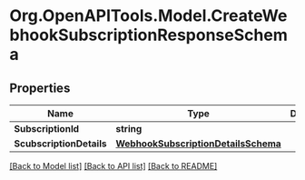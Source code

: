 
# Org.OpenAPITools.Model.CreateWebhookSubscriptionResponseSchema

## Properties

Name | Type | Description | Notes
------------ | ------------- | ------------- | -------------
**SubscriptionId** | **string** |  | [optional] 
**ScubscriptionDetails** | [**WebhookSubscriptionDetailsSchema**](WebhookSubscriptionDetailsSchema.md) |  | [optional] 

[[Back to Model list]](../README.md#documentation-for-models)
[[Back to API list]](../README.md#documentation-for-api-endpoints)
[[Back to README]](../README.md)

